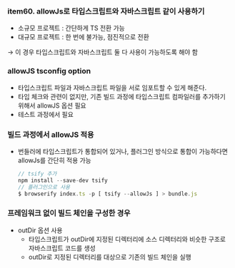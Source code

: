 ### item60. allowJs로 타입스크립트와 자바스크립트 같이 사용하기

- 소규모 프로젝트 : 간단하게 TS 전환 가능
- 대규모 프로젝트 : 한 번에 불가능, 점진적으로 전환

→ 이 경우 타입스크립트와 자바스크립트 둘 다 사용이 가능하도록 해야 함

### allowJS tsconfig option

- 타입스크립트 파일과 자바스크립트 파일을 서로 임포트할 수 있게 해준다.
- 타입 체크와 관련이 없지만, 기존 빌드 과정에 타입스크립트 컴파일러를 추가하기 위해서 allowJS 옵션 필요
- 테스트 과정에서 필요

### 빌드 과정에서 allowJS 적용

- 번들러에 타입스크립트가 통합되어 있거나, 플러그인 방식으로 통합이 가능하다면 allowJs를 간단히 적용 가능
  ```jsx
  // tsify 추가
  npm install --save-dev tsify
  // 플러그인으로 사용
  $ browserify index.ts -p [ tsify --allowJs ] > bundle.js
  ```

### 프레임워크 없이 빌드 체인을 구성한 경우

- outDir 옵션 사용
  - 타입스크립트가 outDir에 지정된 디렉터리에 소스 디렉터리와 비슷한 구조로 자바스크립트 코드를 생성
  - outDir로 지정된 디렉터리를 대상으로 기존의 빌드 체인을 실행
